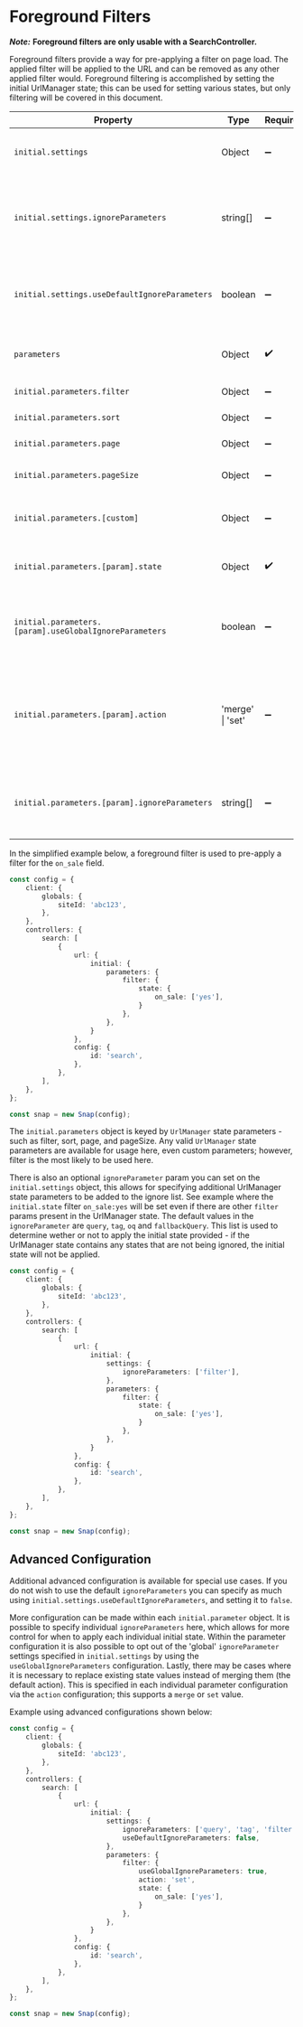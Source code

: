 # Foreground Filters
***Note:*** **Foreground filters are only usable with a SearchController.**

Foreground filters provide a way for pre-applying a filter on page load. The applied filter will be applied to the URL and can be removed as any other applied filter would. Foreground filtering is accomplished by setting the initial UrlManager state; this can be used for setting various states, but only filtering will be covered in this document.


| Property | Type | Required | Default | Description |
|----------|------|----------|---------|-------------|
| `initial.settings` | Object | ➖ | - | Global configuration settings for initial state |
| `initial.settings.ignoreParameters` | string[] | ➖ | `['query', 'tag', 'oq', 'fallbackQuery']` | Parameters to ignore when determining whether to apply initial state |
| `initial.settings.useDefaultIgnoreParameters` | boolean | ➖ | `true` | Whether to use the default ignore parameters list |
| `parameters` | Object | ✔️ | - | UrlManager state parameters to set initially |
| `initial.parameters.filter` | Object | ➖ | - | Filter state configuration |
| `initial.parameters.sort` | Object | ➖ | - | Sort state configuration |
| `initial.parameters.page` | Object | ➖ | - | Page state configuration |
| `initial.parameters.pageSize` | Object | ➖ | - | Page size state configuration |
| `initial.parameters.[custom]` | Object | ➖ | - | Any custom UrlManager state parameter |
| `initial.parameters.[param].state` | Object | ✔️ | - | The actual state values to set for the parameter |
| `initial.parameters.[param].useGlobalIgnoreParameters` | boolean | ➖ | `true` | Whether to use global ignore parameters for this parameter |
| `initial.parameters.[param].action` | 'merge' \| 'set' | ➖ | `'merge'` | How to handle existing state values ('merge' = merge with existing, 'set' = replace completely) |
| `initial.parameters.[param].ignoreParameters` | string[] | ➖ | - | Individual ignore parameters for this specific parameter |

In the simplified example below, a foreground filter is used to pre-apply a filter for the `on_sale` field. 

```typescript
const config = {
	client: {
		globals: {
			siteId: 'abc123',
		},
	},
	controllers: {
		search: [
			{
				url: {
					initial: {
						parameters: {
							filter: {
								state: {
									on_sale: ['yes'],
								}
							},
						},
					}
				},
				config: {
					id: 'search',
				},
			},
		],
	},
};

const snap = new Snap(config);
```


The `initial.parameters` object is keyed by `UrlManager` state parameters - such as filter, sort, page, and pageSize. Any valid `UrlManager` state parameters are available for usage here, even custom parameters; however, filter is the most likely to be used here.

There is also an optional `ignoreParameter` param you can set on the `initial.settings` object, this allows for specifying additional UrlManager state parameters to be added to the ignore list. See example where the `initial.state` filter `on_sale:yes` will be set even if there are other `filter` params present in the UrlManager state. The default values in the `ignoreParameter` are `query`, `tag`, `oq` and `fallbackQuery`. This list is used to determine wether or not to apply the initial state provided - if the UrlManager state contains any states that are not being ignored, the initial state will not be applied.

```typescript
const config = {
	client: {
		globals: {
			siteId: 'abc123',
		},
	},
	controllers: {
		search: [
			{
				url: {
					initial: {
						settings: {
							ignoreParameters: ['filter'],
						},
						parameters: {
							filter: {
								state: {
									on_sale: ['yes'],
								}
							},
						},
					}
				},
				config: {
					id: 'search',
				},
			},
		],
	},
};

const snap = new Snap(config);
```

## Advanced Configuration
Additional advanced configuration is available for special use cases. If you do not wish to use the default `ignoreParameters` you can specify as much using `initial.settings.useDefaultIgnoreParameters`, and setting it to `false`.

More configuration can be made within each `initial.parameter` object. It is possible to specify individual `ignoreParameters` here, which allows for more control for when to apply each individual initial state. Within the parameter configuration it is also possible to opt out of the 'global' `ignoreParameter` settings specified in `initial.settings` by using the `useGlobalIgnoreParameters` configuration. Lastly, there may be cases where it is necessary to replace existing state values instead of merging them (the default action). This is specified in each individual parameter configuration via the `action` configuration; this supports a `merge` or `set` value.

Example using advanced configurations shown below:

```typescript
const config = {
	client: {
		globals: {
			siteId: 'abc123',
		},
	},
	controllers: {
		search: [
			{
				url: {
					initial: {
						settings: {
							ignoreParameters: ['query', 'tag', 'filter'],
							useDefaultIgnoreParameters: false,
						},
						parameters: {
							filter: {
								useGlobalIgnoreParameters: true,
								action: 'set',
								state: {
									on_sale: ['yes'],
								}
							},
						},
					}
				},
				config: {
					id: 'search',
				},
			},
		],
	},
};

const snap = new Snap(config);
```